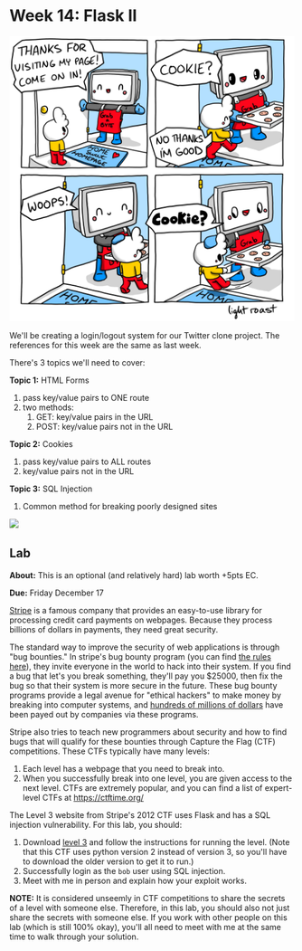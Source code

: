 # Week 14: Flask II

<center>
<img width=600px src=lkiuta60nio31.jpg />
</center>

We'll be creating a login/logout system for our Twitter clone project.
The references for this week are the same as last week.

There's 3 topics we'll need to cover:

**Topic 1:** HTML Forms

1. pass key/value pairs to ONE route
1. two methods:
    1. GET: key/value pairs in the URL
    1. POST: key/value pairs not in the URL

**Topic 2:** Cookies

1. pass key/value pairs to ALL routes
1. key/value pairs not in the URL

**Topic 3:** SQL Injection

1. Common method for breaking poorly designed sites

<img src=exploits_of_a_mom.png width=600px>

## Lab

**About:**
This is an optional (and relatively hard) lab worth +5pts EC.

**Due:**
Friday December 17

[Stripe](https://stripe.com/) is a famous company that provides an easy-to-use library for processing credit card payments on webpages.
Because they process billions of dollars in payments,
they need great security.

The standard way to improve the security of web applications is through "bug bounties."
In stripe's bug bounty program (you can find [the rules here](https://hackerone.com/stripe?type=team)),
they invite everyone in the world to hack into their system.
If you find a bug that let's you break something,
they'll pay you $25000,
then fix the bug so that their system is more secure in the future.
These bug bounty programs provide a legal avenue for "ethical hackers" to make money by breaking into computer systems,
and [hundreds of millions of dollars](https://www.zdnet.com/article/hackerones-2020-top-10-public-bug-bounty-programs/) have been payed out by companies via these programs.

Stripe also tries to teach new programmers about security and how to find bugs that will qualify for these bounties through Capture the Flag (CTF) competitions.
These CTFs typically have many levels:
1. Each level has a webpage that you need to break into.
2. When you successfully break into one level, you are given access to the next level.
CTFs are extremely popular, and you can find a list of expert-level CTFs at https://ctftime.org/

The Level 3 website from Stripe's 2012 CTF uses Flask and has a SQL injection vulnerability.
For this lab, you should:
1. Download [level 3](https://github.com/stripe-ctf/stripe-ctf-2.0/tree/master/levels/3) and follow the instructions for running the level.
   (Note that this CTF uses python version 2 instead of version 3, so you'll have to download the older version to get it to run.)
1. Successfully login as the `bob` user using SQL injection.
1. Meet with me in person and explain how your exploit works.

**NOTE:**
It is considered unseemly in CTF competitions to share the secrets of a level with someone else.
Therefore, in this lab, you should also not just share the secrets with someone else.
If you work with other people on this lab (which is still 100% okay),
you'll all need to meet with me at the same time to walk through your solution.

<!--
## Closing remarks

Main takeaways from this class:

1. Hackers build stuff, they don't break it

   Hacker mantra:
    1. Laziness is good
    1. Boredom is evil
    1. So automate the boring stuff

1. Hackers get paid a lot of money

    1. What they do is hard
        1. If code isn't basically perfect, then it's basically worthless
        1. But it's not TOO hard:
           
           You can all learn to do it if you're willing to put in the effort

    1. What they do impacts everything in society
        1. Build webpages (HW0 / HW5)
        1. Monitor foreign governments (lab)
        1. Scrape webpages for business information (HW3)
        1. Build cool visualizations (HW2)
        1. Unicode => not just English speakers

    1. Good hackers (as in high-quality, not righteous) know how to break stuff, because strong defense requires knowing offense
        1. SQL injection (HW5)
            - always validate your inputs
        1. Password cracking (lab)
            - use good passwords
            - don't reuse passwords between sensitive accounts
        1. Fake news bots (HW4)
            - legal defenses require a deep understanding of the good bots so that you don't make those illegal as well
            - CSCI145/MATH166 Data Mining covers techniquess for finding and stopping the bad bots
        1. **If you see someone talking about computer security, but they don't know how to code, they're a fraud.**
           This applies to basically all government/defense workers/contractors...
           To see why, compare the salaries for Google employees to government employees.

I'd love to see you all in future CS classes :)
-->
